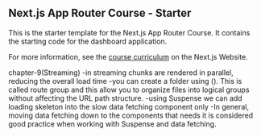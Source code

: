 ## Next.js App Router Course - Starter

This is the starter template for the Next.js App Router Course. It contains the starting code for the dashboard application.

For more information, see the [course curriculum](https://nextjs.org/learn) on the Next.js Website.

chapter-9(Streaming)
-in streaming chunks are rendered in parallel, reducing the overall load time
-you can create a folder using (). This is called route group and this allow you to organize files into logical groups without affecting the URL path structure. 
-using Suspense we can add loading skeleton into the slow data fetching component only
-In general, moving data fetching down to the components that needs it is considered good practice when working with Suspense and data fetching.
